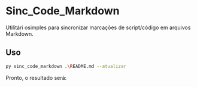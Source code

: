 # Sinc_Code_Markdown

Utilitári osimples para sincronizar marcações de script/código em arquivos Markdown.

## Uso

```bash
py sinc_code_markdown .\README.md --atualizar
```

Pronto, o resultado será:
